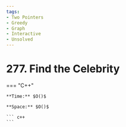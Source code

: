 ```yaml
---
tags:
- Two Pointers
- Greedy
- Graph
- Interactive
- Unsolved
---
```



# 277. Find the Celebrity

=== "C++"

    **Time:** $O()$

    **Space:** $O()$

    ``` c++
    ```